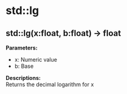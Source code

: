 # std::lg

## std::lg(x:float, b:float) -> float

**Parameters:**  
- x: Numeric value
- b: Base

**Descriptions:**  
Returns the decimal logarithm for x